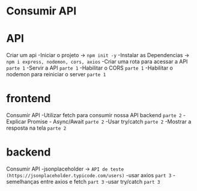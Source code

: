 # Consumir API

# API

Criar um api
-Iniciar o projeto -> `npm init -y`
-Instalar as Dependencias -> `npm i express, nodemon, cors, axios` 
-Criar uma rota para acessar a API `parte 1`
-Servir a API `parte 1`
-Habilitar o CORS `parte 1`
-Habilitar o nodemon para reiniciar o server `parte 1`

# frontend

Consumir API
-Utilizar fetch para consumir nossa API backend `parte 2`
-Explicar Promise - Async/Await `parte 2`
-Usar try/catch `parte 2`
-Mostrar a resposta na tela `parte 2`

# backend

Consumir API
-jsonplaceholder -> `API de teste (https://jsonplaceholder.typicode.com/users)`
-usar axios `part 3`
-semelhanças entre axios e fetch `part 3`
-usar try/catch `part 3`